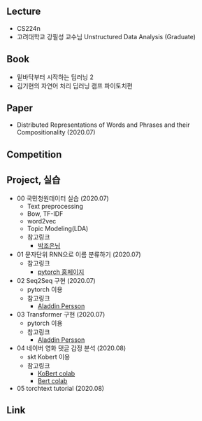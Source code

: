 ## Lecture
- CS224n
- 고려대학교 강필성 교수님 Unstructured Data Analysis (Graduate)

## Book
- 밑바닥부터 시작하는 딥러닝 2
- 김기현의 자연어 처리 딥러닝 캠프 파이토치편

## Paper
 - Distributed Representations of Words and Phrases and their Compositionality (2020.07)

## Competition

## Project, 실습
- 00 국민청원데이터 실습 (2020.07)
    - Text preprocessing
    - Bow, TF-IDF
    - word2vec
    - Topic Modeling(LDA)
    - 참고링크
        - [박조은님](https://github.com/corazzon)
- 01 문자단위 RNN으로 이름 분류하기 (2020.07)
    - 참고링크
        - [pytorch 홈페이지](https://tutorials.pytorch.kr/intermediate/char_rnn_classification_tutorial.html)
- 02 Seq2Seq 구현 (2020.07)
    - pytorch 이용
    - 참고링크
        - [Aladdin Persson](https://www.youtube.com/channel/UCkzW5JSFwvKRjXABI-UTAkQ)
- 03 Transformer 구현 (2020.07)
    - pytorch 이용
    - 참고링크
        - [Aladdin Persson](https://www.youtube.com/channel/UCkzW5JSFwvKRjXABI-UTAkQ)
- 04 네이버 영화 댓글 감정 분석 (2020.08)
    - skt Kobert 이용
    - 참고링크
        - [KoBert colab](https://colab.research.google.com/github/SKTBrain/KoBERT/blob/master/scripts/NSMC/naver_review_classifications_pytorch_kobert.ipynb)
        - [Bert colab](https://colab.research.google.com/drive/1tIf0Ugdqg4qT7gcxia3tL7und64Rv1dP#scrollTo=DbsNMA8Idc3K)
- 05 torchtext tutorial (2020.08)


## Link
